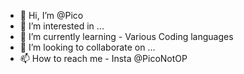 - 👋 Hi, I’m @Pico
- 👀 I’m interested in ...
- 🌱 I’m currently learning - Various Coding languages
- 💞️ I’m looking to collaborate on ...
- 📫 How to reach me - Insta @PicoNotOP

<!---
Picoisoffline/Picoisoffline is a ✨ special ✨ repository because its `README.md` (this file) appears on your GitHub profile.
You can click the Preview link to take a look at your changes.
--->
